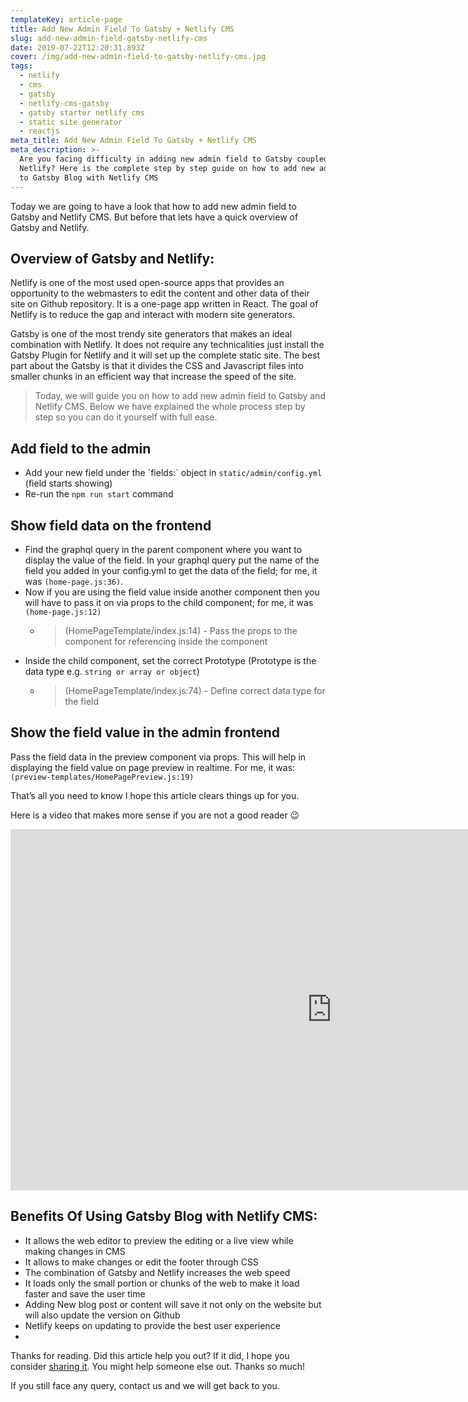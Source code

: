 ```yaml
---
templateKey: article-page
title: Add New Admin Field To Gatsby + Netlify CMS
slug: add-new-admin-field-gatsby-netlify-cms
date: 2019-07-22T12:20:31.893Z
cover: /img/add-new-admin-field-to-gatsby-netlify-cms.jpg
tags:
  - netlify
  - cms
  - gatsby
  - netlify-cms-gatsby
  - gatsby starter netlify cms
  - static site generator
  - reactjs
meta_title: Add New Admin Field To Gatsby + Netlify CMS
meta_description: >-
  Are you facing difficulty in adding new admin field to Gatsby coupled with
  Netlify? Here is the complete step by step guide on how to add new admin field
  to Gatsby Blog with Netlify CMS
---
```

Today we are going to have a look that how to add new admin field to Gatsby and Netlify CMS. But before that lets have a quick overview of Gatsby and Netlify. 

## **Overview of Gatsby and Netlify:**

Netlify is one of the most used open-source apps that provides an opportunity to the webmasters to edit the content and other data of their site on Github repository. It is a one-page app written in React. The goal of Netlify is to reduce the gap and interact with modern site generators. 

Gatsby is one of the most trendy site generators that makes an ideal combination with Netlify. It does not require any technicalities just install the Gatsby Plugin for Netlify and it will set up the complete static site. The best part about the Gatsby is that it divides the CSS and Javascript files into smaller chunks in an efficient way that increase the speed of the site. 

> Today, we will guide you on how to add new admin field to Gatsby and Netlify CMS. Below we have explained the whole process step by step so you can do it yourself with full ease. 

## Add field to the admin

* Add your new field under the \`fields:\` object
  in `static/admin/config.yml` (field starts showing)
* Re-run the `npm run start` command

## Show field data on the frontend

* Find the graphql query in the parent component where you want to display the value of the field. In your graphql query put the name of the field you added in your config.yml to get the data of  the field; for me, it was `(home-page.js:36)`. 
* Now if you are using the field value inside another component then you will have to pass it on via props to the child component; for me, it was `(home-page.js:12)`
  * > (HomePageTemplate/index.js:14)	- Pass the props to the component for referencing inside the component
* Inside the child component, set the correct Prototype (Prototype is the data type e.g. `string or array or object`) 
  * > (HomePageTemplate/index.js:74) - Define correct data type for the field

## Show the field value in the admin frontend

Pass the field data in the preview component via props. This will help in displaying the field value on page preview in realtime. For me, it was: `(preview-templates/HomePagePreview.js:19)`

That’s all you need to know I hope this article clears things up for you.

Here is a video that makes more sense if you are not a good reader 😉

<iframe width="1028" height="578" src="https://www.youtube.com/embed/t8uC0wodL20" frameborder="0" allow="accelerometer; autoplay; encrypted-media; gyroscope; picture-in-picture" allowfullscreen></iframe>

## **Benefits Of Using Gatsby Blog with Netlify CMS:**

* It allows the web editor to preview the editing or a live view while making changes in CMS
* It allows to make changes or edit the footer through CSS
* The combination of Gatsby and Netlify increases the web speed
* It loads only the small portion or chunks of the web to make it load faster and save the user time
* Adding New blog post or content will save it not only on the website but will also update the version on Github
* Netlify keeps on updating to provide the best user experience
* 

Thanks for reading. Did this article help you out? If it did, I hope you consider [sharing it](<https://twitter.com/share?text=Add%20new%20admin%20field%20to%20gatsby%20netlify%20CMS by @juni4567 👇 &url=https://gamier.co.uk/blog/add-new-admin-field-to-gatsby-netlify-cms/>). You might help someone else out. Thanks so much!

If you still face any query, contact us and we will get back to you.
